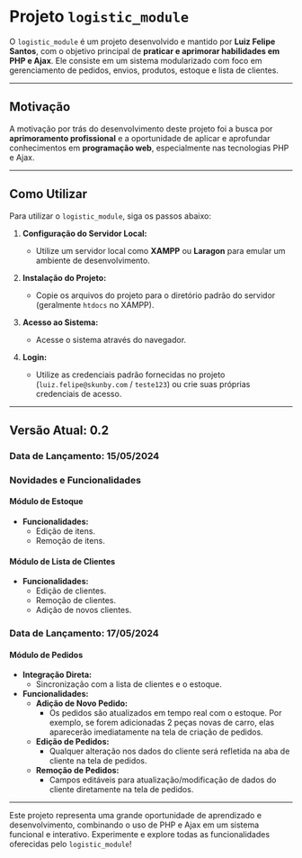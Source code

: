 # Projeto `logistic_module`

O `logistic_module` é um projeto desenvolvido e mantido por **Luiz Felipe Santos**, com o objetivo principal de **praticar e aprimorar habilidades em PHP e Ajax**. Ele consiste em um sistema modularizado com foco em gerenciamento de pedidos, envios, produtos, estoque e lista de clientes.

---

## Motivação

A motivação por trás do desenvolvimento deste projeto foi a busca por **aprimoramento profissional** e a oportunidade de aplicar e aprofundar conhecimentos em **programação web**, especialmente nas tecnologias PHP e Ajax.

---

## Como Utilizar

Para utilizar o `logistic_module`, siga os passos abaixo:

1. **Configuração do Servidor Local:**

   - Utilize um servidor local como **XAMPP** ou **Laragon** para emular um ambiente de desenvolvimento.

2. **Instalação do Projeto:**

   - Copie os arquivos do projeto para o diretório padrão do servidor (geralmente `htdocs` no XAMPP).

3. **Acesso ao Sistema:**

   - Acesse o sistema através do navegador.

4. **Login:**
   - Utilize as credenciais padrão fornecidas no projeto (`luiz.felipe@skunby.com` / `teste123`) ou crie suas próprias credenciais de acesso.

---

## Versão Atual: 0.2

### Data de Lançamento: 15/05/2024

### Novidades e Funcionalidades

#### Módulo de Estoque

- **Funcionalidades:**
  - Edição de itens.
  - Remoção de itens.

#### Módulo de Lista de Clientes

- **Funcionalidades:**
  - Edição de clientes.
  - Remoção de clientes.
  - Adição de novos clientes.

### Data de Lançamento: 17/05/2024

#### Módulo de Pedidos

- **Integração Direta:**
  - Sincronização com a lista de clientes e o estoque.
- **Funcionalidades:**
  - **Adição de Novo Pedido:**
    - Os pedidos são atualizados em tempo real com o estoque. Por exemplo, se forem adicionadas 2 peças novas de carro, elas aparecerão imediatamente na tela de criação de pedidos.
  - **Edição de Pedidos:**
    - Qualquer alteração nos dados do cliente será refletida na aba de cliente na tela de pedidos.
  - **Remoção de Pedidos:**
    - Campos editáveis para atualização/modificação de dados do cliente diretamente na tela de pedidos.

---

Este projeto representa uma grande oportunidade de aprendizado e desenvolvimento, combinando o uso de PHP e Ajax em um sistema funcional e interativo. Experimente e explore todas as funcionalidades oferecidas pelo `logistic_module`!
